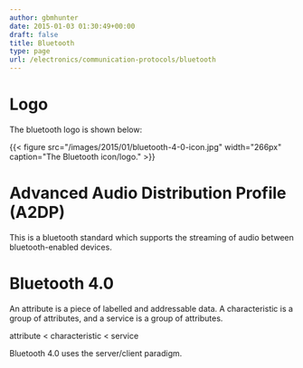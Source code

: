 ```yaml
---
author: gbmhunter
date: 2015-01-03 01:30:49+00:00
draft: false
title: Bluetooth
type: page
url: /electronics/communication-protocols/bluetooth
---
```


# Logo

The bluetooth logo is shown below:

{{< figure src="/images/2015/01/bluetooth-4-0-icon.jpg" width="266px" caption="The Bluetooth icon/logo."  >}}

# Advanced Audio Distribution Profile (A2DP)

This is a bluetooth standard which supports the streaming of audio between bluetooth-enabled devices.

# Bluetooth 4.0

An attribute is a piece of labelled and addressable data. A characteristic is a group of attributes, and a service is a group of attributes.

attribute < characteristic < service

Bluetooth 4.0 uses the server/client paradigm.
